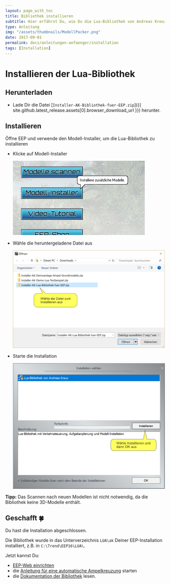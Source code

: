 ```yaml
---
layout: page_with_toc
title: Bibliothek installieren
subtitle: Hier erfährst Du, wie Du die Lua-Bibliothek von Andreas Kreuz herunterladen und direkt in EEP installieren kannst.
type: Anleitung
img: "/assets/thumbnails/ModellPacker.png"
date: 2017-09-01
permalink: docs/anleitungen-anfaenger/installation
tags: [Installation]
---
```


# Installieren der Lua-Bibliothek

## Herunterladen

- Lade Dir die Datei [`Installer-AK-Bibliothek-fuer-EEP.zip`]({{ site.github.latest_release.assets[0].browser_download_url }}) herunter.

## Installieren

Öffne EEP und verwende den Modell-Installer, um die Lua-Bibliothek zu installieren

- Klicke auf Modell-Installer

  ![BILD](../../assets/tutorial/installation/Installation-Modell-Installer.png)

- Wähle die heruntergeladene Datei aus

  ![BILD](../../assets/tutorial/installation/Installation-Datei-waehlen.png)

- Starte die Installation

  ![BILD](../../assets/tutorial/installation/Installation-Modell-installieren.png)

**Tipp:** Das Scannen nach neuen Modellen ist nicht notwendig, da die Bibliothek keine 3D-Modelle enthält.

## Geschafft 🍀

Du hast die Installation abgeschlossen.

Die Bibliothek wurde in das Unterverzeichnis `LUA\ak` Deiner EEP-Installation installiert, z.B. in `C:\Trend\EEP16\LUA\`.

Jetzt kannst Du:

- [EEP-Web einrichten](../anleitungen-anfaenger/einrichten-von-eep-web)
- die [Anleitung für eine automatische Ampelkreuzung](../anleitungen-fortgeschrittene/ampelkreuzung) starten
- die [Dokumentation der Bibliothek](../lua/ak/) lesen.
